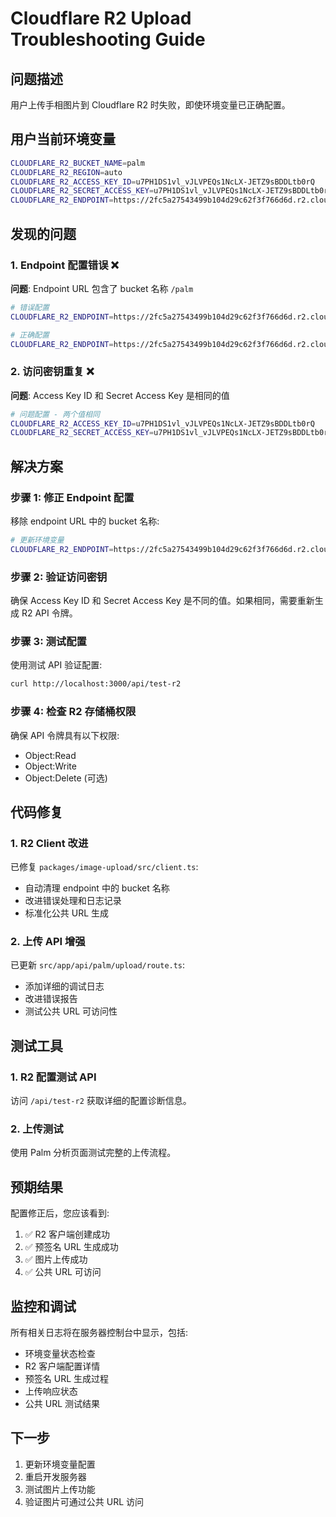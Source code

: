 # Cloudflare R2 Upload Troubleshooting Guide

## 问题描述
用户上传手相图片到 Cloudflare R2 时失败，即使环境变量已正确配置。

## 用户当前环境变量
```bash
CLOUDFLARE_R2_BUCKET_NAME=palm
CLOUDFLARE_R2_REGION=auto
CLOUDFLARE_R2_ACCESS_KEY_ID=u7PH1DS1vl_vJLVPEQs1NcLX-JETZ9sBDDLtb0rQ
CLOUDFLARE_R2_SECRET_ACCESS_KEY=u7PH1DS1vl_vJLVPEQs1NcLX-JETZ9sBDDLtb0rQ
CLOUDFLARE_R2_ENDPOINT=https://2fc5a27543499b104d29c62f3f766d6d.r2.cloudflarestorage.com/palm
```

## 发现的问题

### 1. Endpoint 配置错误 ❌
**问题**: Endpoint URL 包含了 bucket 名称 `/palm`
```bash
# 错误配置
CLOUDFLARE_R2_ENDPOINT=https://2fc5a27543499b104d29c62f3f766d6d.r2.cloudflarestorage.com/palm

# 正确配置
CLOUDFLARE_R2_ENDPOINT=https://2fc5a27543499b104d29c62f3f766d6d.r2.cloudflarestorage.com
```

### 2. 访问密钥重复 ❌
**问题**: Access Key ID 和 Secret Access Key 是相同的值
```bash
# 问题配置 - 两个值相同
CLOUDFLARE_R2_ACCESS_KEY_ID=u7PH1DS1vl_vJLVPEQs1NcLX-JETZ9sBDDLtb0rQ
CLOUDFLARE_R2_SECRET_ACCESS_KEY=u7PH1DS1vl_vJLVPEQs1NcLX-JETZ9sBDDLtb0rQ
```

## 解决方案

### 步骤 1: 修正 Endpoint 配置
移除 endpoint URL 中的 bucket 名称:
```bash
# 更新环境变量
CLOUDFLARE_R2_ENDPOINT=https://2fc5a27543499b104d29c62f3f766d6d.r2.cloudflarestorage.com
```

### 步骤 2: 验证访问密钥
确保 Access Key ID 和 Secret Access Key 是不同的值。如果相同，需要重新生成 R2 API 令牌。

### 步骤 3: 测试配置
使用测试 API 验证配置:
```bash
curl http://localhost:3000/api/test-r2
```

### 步骤 4: 检查 R2 存储桶权限
确保 API 令牌具有以下权限:
- Object:Read
- Object:Write
- Object:Delete (可选)

## 代码修复

### 1. R2 Client 改进
已修复 `packages/image-upload/src/client.ts`:
- 自动清理 endpoint 中的 bucket 名称
- 改进错误处理和日志记录
- 标准化公共 URL 生成

### 2. 上传 API 增强
已更新 `src/app/api/palm/upload/route.ts`:
- 添加详细的调试日志
- 改进错误报告
- 测试公共 URL 可访问性

## 测试工具

### 1. R2 配置测试 API
访问 `/api/test-r2` 获取详细的配置诊断信息。

### 2. 上传测试
使用 Palm 分析页面测试完整的上传流程。

## 预期结果

配置修正后，您应该看到:
1. ✅ R2 客户端创建成功
2. ✅ 预签名 URL 生成成功
3. ✅ 图片上传成功
4. ✅ 公共 URL 可访问

## 监控和调试

所有相关日志将在服务器控制台中显示，包括:
- 环境变量状态检查
- R2 客户端配置详情
- 预签名 URL 生成过程
- 上传响应状态
- 公共 URL 测试结果

## 下一步

1. 更新环境变量配置
2. 重启开发服务器
3. 测试图片上传功能
4. 验证图片可通过公共 URL 访问